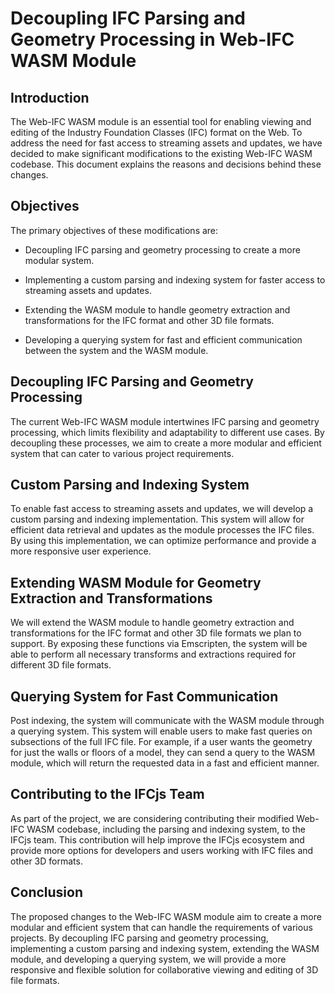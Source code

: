 # Decoupling IFC Parsing and Geometry Processing in Web-IFC WASM Module

## Introduction

The Web-IFC WASM module is an essential tool for enabling viewing and editing of the Industry Foundation Classes (IFC) format on the Web. To address the need for fast access to streaming assets and updates, we have decided to make significant modifications to the existing Web-IFC WASM codebase. This document explains the reasons and decisions behind these changes.

## Objectives

The primary objectives of these modifications are:

* Decoupling IFC parsing and geometry processing to create a more modular system.

* Implementing a custom parsing and indexing system for faster access to streaming assets and updates.

* Extending the WASM module to handle geometry extraction and transformations for the IFC format and other 3D file formats.

* Developing a querying system for fast and efficient communication between the system and the WASM module.


## Decoupling IFC Parsing and Geometry Processing

The current Web-IFC WASM module intertwines IFC parsing and geometry processing, which limits flexibility and adaptability to different use cases. By decoupling these processes, we aim to create a more modular and efficient system that can cater to various project requirements.

## Custom Parsing and Indexing System

To enable fast access to streaming assets and updates, we will develop a custom parsing and indexing implementation. This system will allow for efficient data retrieval and updates as the module processes the IFC files. By using this implementation, we can optimize performance and provide a more responsive user experience.

## Extending WASM Module for Geometry Extraction and Transformations

We will extend the WASM module to handle geometry extraction and transformations for the IFC format and other 3D file formats we plan to support. By exposing these functions via Emscripten, the system will be able to perform all necessary transforms and extractions required for different 3D file formats.

## Querying System for Fast Communication

Post indexing, the system will communicate with the WASM module through a querying system. This system will enable users to make fast queries on subsections of the full IFC file. For example, if a user wants the geometry for just the walls or floors of a model, they can send a query to the WASM module, which will return the requested data in a fast and efficient manner.

## Contributing to the IFCjs Team

As part of the project, we are considering contributing their modified Web-IFC WASM codebase, including the parsing and indexing system, to the IFCjs team. This contribution will help improve the IFCjs ecosystem and provide more options for developers and users working with IFC files and other 3D formats.

## Conclusion

The proposed changes to the Web-IFC WASM module aim to create a more modular and efficient system that can handle the requirements of various projects. By decoupling IFC parsing and geometry processing, implementing a custom parsing and indexing system, extending the WASM module, and developing a querying system, we will provide a more responsive and flexible solution for collaborative viewing and editing of 3D file formats.
